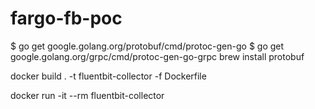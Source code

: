 # fargo-fb-poc

$ go get google.golang.org/protobuf/cmd/protoc-gen-go
$ go get google.golang.org/grpc/cmd/protoc-gen-go-grpc
brew install protobuf

docker build . -t fluentbit-collector -f Dockerfile

docker run -it --rm fluentbit-collector

